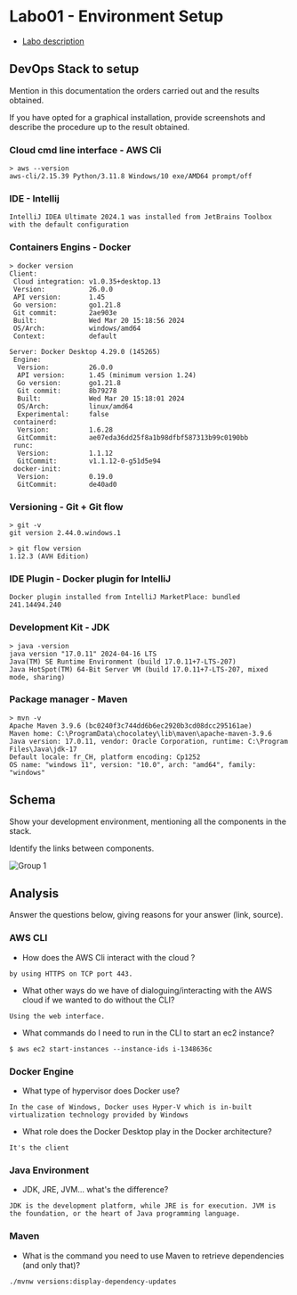 # Labo01 - Environment Setup

* [Labo description](https://cpnv-es-ngy.gitbook.io/vir1/labs/labo01-environment-setup)

## DevOps Stack to setup

Mention in this documentation the orders carried out and the results obtained.

If you have opted for a graphical installation, provide screenshots and describe the procedure up to the result obtained.

### Cloud cmd line interface - AWS Cli

```
> aws --version
aws-cli/2.15.39 Python/3.11.8 Windows/10 exe/AMD64 prompt/off
```

### IDE - Intellij

```
IntelliJ IDEA Ultimate 2024.1 was installed from JetBrains Toolbox with the default configuration
```

### Containers Engins - Docker

```
> docker version
Client:
 Cloud integration: v1.0.35+desktop.13
 Version:           26.0.0
 API version:       1.45
 Go version:        go1.21.8
 Git commit:        2ae903e
 Built:             Wed Mar 20 15:18:56 2024
 OS/Arch:           windows/amd64
 Context:           default

Server: Docker Desktop 4.29.0 (145265)
 Engine:
  Version:          26.0.0
  API version:      1.45 (minimum version 1.24)
  Go version:       go1.21.8
  Git commit:       8b79278
  Built:            Wed Mar 20 15:18:01 2024
  OS/Arch:          linux/amd64
  Experimental:     false
 containerd:
  Version:          1.6.28
  GitCommit:        ae07eda36dd25f8a1b98dfbf587313b99c0190bb
 runc:
  Version:          1.1.12
  GitCommit:        v1.1.12-0-g51d5e94
 docker-init:
  Version:          0.19.0
  GitCommit:        de40ad0
```

### Versioning - Git + Git flow

```
> git -v
git version 2.44.0.windows.1

> git flow version
1.12.3 (AVH Edition)
```

### IDE Plugin - Docker plugin for IntelliJ

```
Docker plugin installed from IntelliJ MarketPlace: bundled 241.14494.240 
```

### Development Kit - JDK

```
> java -version
java version "17.0.11" 2024-04-16 LTS
Java(TM) SE Runtime Environment (build 17.0.11+7-LTS-207)
Java HotSpot(TM) 64-Bit Server VM (build 17.0.11+7-LTS-207, mixed mode, sharing)
```

### Package manager - Maven

```
> mvn -v
Apache Maven 3.9.6 (bc0240f3c744dd6b6ec2920b3cd08dcc295161ae)
Maven home: C:\ProgramData\chocolatey\lib\maven\apache-maven-3.9.6
Java version: 17.0.11, vendor: Oracle Corporation, runtime: C:\Program Files\Java\jdk-17
Default locale: fr_CH, platform encoding: Cp1252
OS name: "windows 11", version: "10.0", arch: "amd64", family: "windows"
```

## Schema

Show your development environment, mentioning all the components in the stack.

Identify the links between components.

![Group 1](https://github.com/Cyprien-png/VIR1-labs/assets/61788240/b3150437-b96f-4e8d-b2ee-3ec41d89d1c8)


## Analysis

Answer the questions below, giving reasons for your answer (link, source).

### AWS CLI

* How does the AWS Cli interact with the cloud ?

```
by using HTTPS on TCP port 443.
```

* What other ways do we have of dialoguing/interacting with the AWS cloud if we wanted to do without the CLI?

```
Using the web interface.
```

* What commands do I need to run in the CLI to start an ec2 instance?

```
$ aws ec2 start-instances --instance-ids i-1348636c
```

### Docker Engine

* What type of hypervisor does Docker use?

```
In the case of Windows, Docker uses Hyper-V which is in-built virtualization technology provided by Windows
```

* What role does the Docker Desktop play in the Docker architecture?

```
It's the client
```

### Java Environment

* JDK, JRE, JVM... what's the difference?

```
JDK is the development platform, while JRE is for execution. JVM is the foundation, or the heart of Java programming language.
```

### Maven

* What is the command you need to use Maven to retrieve dependencies (and only that)?

```
./mvnw versions:display-dependency-updates
```


